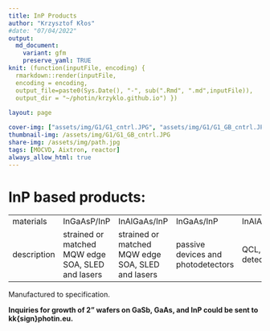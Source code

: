```yaml
---
title: InP Products 
author: "Krzysztof Kłos"
#date: "07/04/2022"
output:
  md_document:
    variant: gfm
    preserve_yaml: TRUE
knit: (function(inputFile, encoding) {
  rmarkdown::render(inputFile, 
  encoding = encoding, 
  output_file=paste0(Sys.Date(), "-", sub(".Rmd", ".md",inputFile)), 
  output_dir = "~/photin/krzyklo.github.io") })
  
layout: page

cover-img: ["assets/img/G1/G1_cntrl.JPG", "assets/img/G1/G1_GB_cntrl.JPG","assets/img/G1/G1_side.JPG"]
thumbnail-img: /assets/img/G1/G1_GB_cntrl.JPG
share-img: /assets/img/path.jpg
tags: [MOCVD, Aixtron, reactor]
always_allow_html: true
---
```


# InP based products:

|             |                                                   |                                                   |                                    |                          |
|:------------|:--------------------------------------------------|:--------------------------------------------------|:-----------------------------------|:-------------------------|
| materials   | InGaAsP/InP                                       | InAlGaAs/InP                                      | InGaAs/InP                         | InAlAs/InGaAs/InP        |
| description | strained or matched MQW edge SOA, SLED and lasers | strained or matched MQW edge SOA, SLED and lasers | passive devices and photodetectors | QCL, Avalanche detectors |

Manufactured to specification.

**Inquiries for growth of 2” wafers on GaSb, GaAs, and InP could be sent
to kk{sign}photin.eu.**
